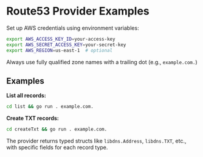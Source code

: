 # Route53 Provider Examples

Set up AWS credentials using environment variables:
```bash
export AWS_ACCESS_KEY_ID=your-access-key
export AWS_SECRET_ACCESS_KEY=your-secret-key
export AWS_REGION=us-east-1  # optional
```

Always use fully qualified zone names with a trailing dot (e.g., `example.com.`)

## Examples

**List all records:**
```bash
cd list && go run . example.com.
```

**Create TXT records:**
```bash
cd createTxt && go run . example.com.
```

The provider returns typed structs like `libdns.Address`, `libdns.TXT`, etc., with specific fields for each record type.